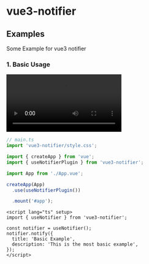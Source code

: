 # vue3-notifier

## Examples

Some Example for vue3 notifier

### 1. Basic Usage

![Basic Usage Video](./examples/basic-example.mp4)

```ts
// main.ts
import 'vue3-notifier/style.css';

import { createApp } from 'vue';
import { useNotifierPlugin } from 'vue3-notifier';

import App from './App.vue';

createApp(App)
  .use(useNotifierPlugin())

  .mount('#app');
```

```vue
<script lang="ts" setup>
import { useNotifier } from 'vue3-notifier';

const notifier = useNotifier();
notifier.notify({
  title: 'Basic Example',
  description: 'This is the most basic example',
});
</script>
```
